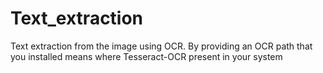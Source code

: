 # Text_extraction
Text extraction from the image using OCR. 
By providing an OCR path that you installed means where Tesseract-OCR present in your system
